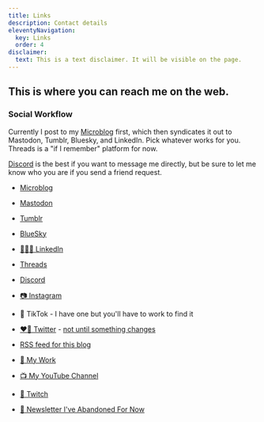 ```yaml
---
title: Links
description: Contact details
eleventyNavigation:
  key: Links
  order: 4
disclaimer:
  text: This is a text disclaimer. It will be visible on the page.
---
```


## This is where you can reach me on the web.

### Social Workflow

Currently I post to my [Microblog](https://micro.blog/ichris) first, which then syndicates it out to Mastodon, Tumblr, Bluesky, and LinkedIn. Pick whatever works for you. Threads is a "if I remember" platform for now. 

[Discord](https://discordapp.com/users/iChris#5728) is the best if you want to message me directly, but be sure to let me know who you are if you send a friend request.

* [Microblog](https://micro.blog/ichris)
* [Mastodon](https://mastodon.social/@ichris)
* [Tumblr](https://fscte.tumblr.com/)
* [BlueSky](https://bsky.app/profile/ichris.bsky.social)
* [👨🏼‍💼 LinkedIn](https://www.linkedin.com/in/chrisenns/)

* [Threads](https://www.threads.net/@ichrisv2)
* [Discord](https://discordapp.com/users/iChris#5728)
* [📷 Instagram](https://www.instagram.com/lemonpodcasting/)
* 🕺 TikTok - I have one but you'll have to work to find it
* [❤️‍🔥 Twitter](https://www.twitter.com/ichris) - [not until something changes](https://twitter.com/iChris/status/1699149168022093929)

* [RSS feed for this blog](https://chrisenns.com/feed.xml)
* [🍋 My Work](https://www.lemonproductions.ca)
* [📺 My YouTube Channel](https://www.youtube.com/c/lemonproductionsca)
* [👾 Twitch](https://www.twitch.tv/lemonpodcasting)
* [💌 Newsletter I've Abandoned For Now](https://buttondown.email/lemonpodcasting)